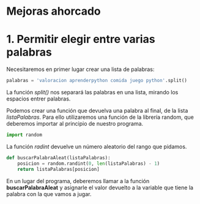 # Mejoras ahorcado

# 1. Permitir elegir entre varias palabras

Necesitaremos en primer lugar crear una lista de palabras:

```python
palabras = 'valoracion aprenderpython comida juego python'.split()
```
La función *split()* nos separará las palabras en una lista, mirando los espacios entrer palabras. 

Podemos crear una función que devuelva una palabra al final, de la lista *listaPalabras*. Para ello utilizaremos una función de la librería random, que deberemos importar al principio de nuestro programa.

```python
import random
```

La función *radint* devuelve un número aleatorio del rango que pidamos.
 
```python
def buscarPalabraAleat(listaPalabras):    
    posicion = random.randint(0, len(listaPalabras) - 1)
    return listaPalabras[posicion]
```

En un lugar del programa, deberemos llamar a la función **buscarPalabraAleat** y asignarle el valor devuelto a la variable que tiene la palabra con la que vamos a jugar.
